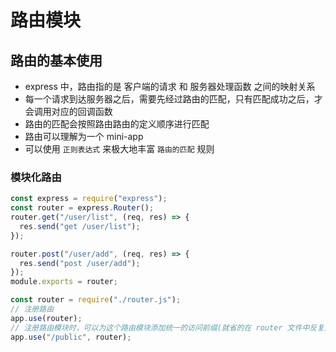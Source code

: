 # 路由模块

## 路由的基本使用

- express 中，路由指的是 客户端的请求 和 服务器处理函数 之间的映射关系
- 每一个请求到达服务器之后，需要先经过路由的匹配，只有匹配成功之后，才会调用对应的回调函数
- 路由的匹配会按照路由路由的定义顺序进行匹配
- 路由可以理解为一个 mini-app
- 可以使用 `正则表达式` 来极大地丰富 `路由的匹配` 规则

### 模块化路由

```js
const express = require("express");
const router = express.Router();
router.get("/user/list", (req, res) => {
  res.send("get /user/list");
});

router.post("/user/add", (req, res) => {
  res.send("post /user/add");
});
module.exports = router;

const router = require("./router.js");
// 注册路由
app.use(router);
// 注册路由模块时，可以为这个路由模块添加统一的访问前缀(就省的在 router 文件中反复定义了)
app.use("/public", router);
```
